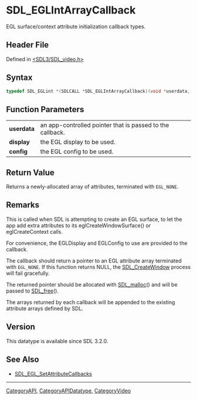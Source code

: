 # SDL_EGLIntArrayCallback

EGL surface/context attribute initialization callback types.

## Header File

Defined in [<SDL3/SDL_video.h>](https://github.com/libsdl-org/SDL/blob/main/include/SDL3/SDL_video.h)

## Syntax

```c
typedef SDL_EGLint *(SDLCALL *SDL_EGLIntArrayCallback)(void *userdata, SDL_EGLDisplay display, SDL_EGLConfig config);
```

## Function Parameters

|              |                                                           |
| ------------ | --------------------------------------------------------- |
| **userdata** | an app-controlled pointer that is passed to the callback. |
| **display**  | the EGL display to be used.                               |
| **config**   | the EGL config to be used.                                |

## Return Value

Returns a newly-allocated array of attributes, terminated with `EGL_NONE`.

## Remarks

This is called when SDL is attempting to create an EGL surface, to let the
app add extra attributes to its eglCreateWindowSurface() or
eglCreateContext calls.

For convenience, the EGLDisplay and EGLConfig to use are provided to the
callback.

The callback should return a pointer to an EGL attribute array terminated
with `EGL_NONE`. If this function returns NULL, the
[SDL_CreateWindow](SDL_CreateWindow) process will fail gracefully.

The returned pointer should be allocated with [SDL_malloc](SDL_malloc)()
and will be passed to [SDL_free](SDL_free)().

The arrays returned by each callback will be appended to the existing
attribute arrays defined by SDL.

## Version

This datatype is available since SDL 3.2.0.

## See Also

- [SDL_EGL_SetAttributeCallbacks](SDL_EGL_SetAttributeCallbacks)






----
[CategoryAPI](CategoryAPI), [CategoryAPIDatatype](CategoryAPIDatatype), [CategoryVideo](CategoryVideo)

